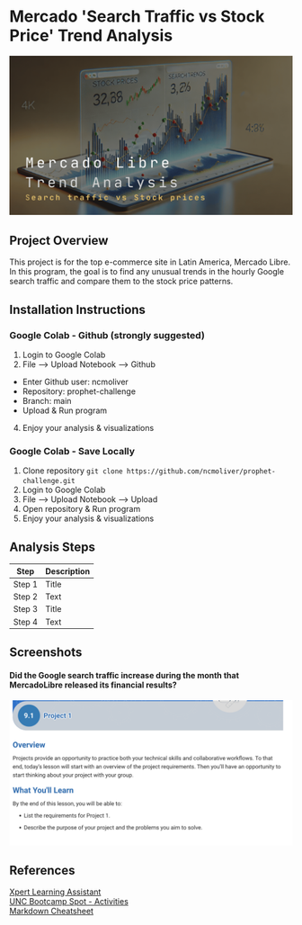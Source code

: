 # Mercado 'Search Traffic vs Stock Price' Trend Analysis 
![project logo](logo.gif)
## Project Overview
This project is for the top e-commerce site in Latin America, Mercado Libre. In this program, the goal is to find any unusual trends in the hourly Google search traffic and compare them to the stock price patterns. 
## Installation Instructions
### Google Colab - Github (strongly suggested)
1. Login to Google Colab
2. File --> Upload Notebook --> Github
- Enter Github user: ncmoliver    
- Repository: prophet-challenge    
- Branch: main    
- Upload & Run program
4. Enjoy your analysis & visualizations 
### Google Colab - Save Locally
1. Clone repository `git clone https://github.com/ncmoliver/prophet-challenge.git`
2. Login to Google Colab
3. File --> Upload Notebook --> Upload
4. Open repository & Run program
5. Enjoy your analysis & visualizations
## Analysis Steps
| Step | Description |
| ----------- | ----------- |
| Step 1 | Title |
| Step 2 | Text |
| Step 3 | Title |
| Step 4 | Text |
## Screenshots
#### Did the Google search traffic increase during the month that MercadoLibre released its financial results?
![screenshot of analysis #1](sc1.png)

## References
[Xpert Learning Assistant](https://bootcampspot.instructure.com/courses/6028/external_tools/313)    
[UNC Bootcamp Spot - Activities](https://git.bootcampcontent.com/UNC-Chapel-Hill/UNC-VIRT-AI-PT-06-2024-U-LOLC)    
[Markdown Cheatsheet](https://www.markdownguide.org/cheat-sheet/)

